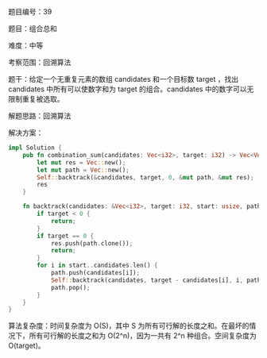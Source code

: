 题目编号：39

题目：组合总和

难度：中等

考察范围：回溯算法

题干：给定一个无重复元素的数组 candidates 和一个目标数 target ，找出 candidates 中所有可以使数字和为 target 的组合。candidates 中的数字可以无限制重复被选取。

解题思路：回溯算法

解决方案：

```rust
impl Solution {
    pub fn combination_sum(candidates: Vec<i32>, target: i32) -> Vec<Vec<i32>> {
        let mut res = Vec::new();
        let mut path = Vec::new();
        Self::backtrack(&candidates, target, 0, &mut path, &mut res);
        res
    }

    fn backtrack(candidates: &Vec<i32>, target: i32, start: usize, path: &mut Vec<i32>, res: &mut Vec<Vec<i32>>) {
        if target < 0 {
            return;
        }
        if target == 0 {
            res.push(path.clone());
            return;
        }
        for i in start..candidates.len() {
            path.push(candidates[i]);
            Self::backtrack(candidates, target - candidates[i], i, path, res);
            path.pop();
        }
    }
}
```

算法复杂度：时间复杂度为 O(S)，其中 S 为所有可行解的长度之和。在最坏的情况下，所有可行解的长度之和为 O(2^n)，因为一共有 2^n 种组合。空间复杂度为 O(target)。